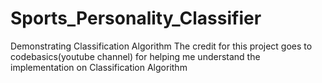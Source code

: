 # Sports_Personality_Classifier
Demonstrating Classification Algorithm
The credit for this project goes to codebasics(youtube channel) for helping me understand the implementation on Classification Algorithm
